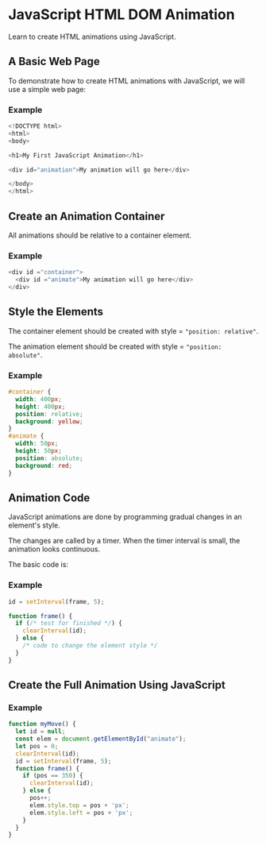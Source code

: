 # JavaScript HTML DOM Animation
Learn to create HTML animations using JavaScript.


## A Basic Web Page
To demonstrate how to create HTML animations with JavaScript, we will use a simple web page:

### Example
```js
<!DOCTYPE html>
<html>
<body>

<h1>My First JavaScript Animation</h1>

<div id="animation">My animation will go here</div>

</body>
</html>
```


## Create an Animation Container
All animations should be relative to a container element.

### Example
```js
<div id ="container">
  <div id ="animate">My animation will go here</div>
</div>
```

## Style the Elements
The container element should be created with style = `"position: relative"`.

The animation element should be created with style = `"position: absolute"`.

### Example
```css
#container {
  width: 400px;
  height: 400px;
  position: relative;
  background: yellow;
}
#animate {
  width: 50px;
  height: 50px;
  position: absolute;
  background: red;
}
```


## Animation Code
JavaScript animations are done by programming gradual changes in an element's style.

The changes are called by a timer. When the timer interval is small, the animation looks continuous.

The basic code is:

### Example
```js
id = setInterval(frame, 5);

function frame() {
  if (/* test for finished */) {
    clearInterval(id);
  } else {
    /* code to change the element style */ 
  }
}
```


## Create the Full Animation Using JavaScript
### Example
```js
function myMove() {
  let id = null;
  const elem = document.getElementById("animate");
  let pos = 0;
  clearInterval(id);
  id = setInterval(frame, 5);
  function frame() {
    if (pos == 350) {
      clearInterval(id);
    } else {
      pos++;
      elem.style.top = pos + 'px';
      elem.style.left = pos + 'px';
    }
  }
}
```